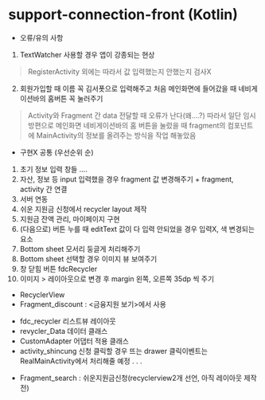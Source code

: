 # support-connection-front (Kotlin)
- 오류/유의 사항
1.	TextWatcher 사용할 경우 앱이 강종되는 현상
> RegisterActivity 외에는 따라서 값 입력했는지 안했는지 검사X
2.	회원가입할 때 이름 꼭 김서폿으로 입력해주고 처음 메인화면에 들어갔을 때 네비게이션바의 홈버튼 꼭 눌러주기
> Activity와 Fragment 간 data 전달할 때 오류가 난다(왜….?) 따라서 일단 임시 방편으로 메인화면 네비게이션바의 홈 버튼을 눌렀을 때 fragment의 컴포넌트에 MainActivity의 정보를 올려주는 방식을 작업 해놓았음

- 구현X
공통 (우선순위 순)
1.	초기 정보 입력 창들 ….
2.	자산, 정보 등 input 입력했을 경우 fragment 값 변경해주기 + fragment, activity 간 연결
3.	서버 연동
4.	쉬운 지원금 신청에서 recycler layout 제작
5.	지원금 잔액 관리, 마이페이지 구현
6.	(다음으로) 버튼 누를 때 editText 값이 다 입력 안되었을 경우 입력X, 색 변경되는 요소
7.	Bottom sheet 모서리 둥글게 처리해주기
8.	Bottom sheet 선택할 경우 이미지 뷰 보여주기
9.	창 닫힘 버튼
fdcRecycler
1.	이미지 > 레이아웃으로 변경 후 margin 왼쪽, 오른쪽 35dp 씩 주기





- RecyclerView
-	Fragment_discount : <금융지원 보기>에서 사용
* fdc_recycler 리스트뷰 레이아웃
* revycler_Data 데이터 클래스
* CustomAdapter 어댑터 적용 클래스
* activity_shincung 신청 클릭할 경우 뜨는 drawer
클릭이벤트는 RealMainActivity에서 처리해줄 예정 . . .

-	Fragment_search : 쉬운지원금신청(recyclerview2개 선언, 아직 레이아웃 제작 전)

